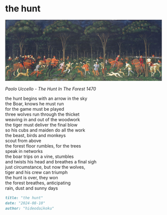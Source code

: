 # the hunt
![the hunt](images/the%20hunt.jpeg)

*Paolo Uccello - The Hunt In The Forest 1470*

the hunt begins with an arrow in the sky</br>
the Boar, knows he must run</br>
for the game must be played</br>
three wolves run through the thicket</br>
weaving in and out of the woodwork</br>
the tiger must deliver the final blow</br>
so his cubs and maiden do all the work</br>
the beast, birds and monkeys</br> 
scout from above</br>
the forest floor rumbles, for the trees</br> 
speak in networks</br>
the boar trips on a vine, stumbles</br>
and twists his head and breathes a final sigh</br>
just circumstance, but now the wolves,</br>
tiger and his crew can triumph</br>
the hunt is over, they won</br>
the forest breathes, anticipating</br>
rain, dust and sunny days

```markdown
title: "the hunt"
date: "2024-08-10"
author: "hideodaikoku"
```